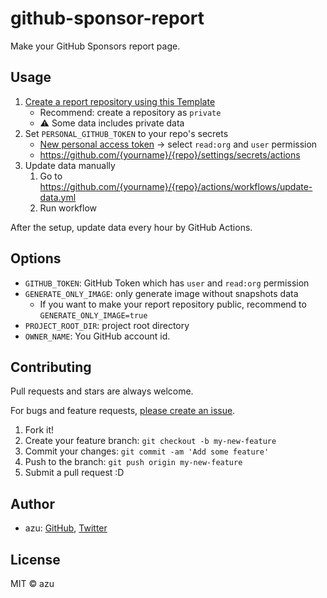 # github-sponsor-report

Make your GitHub Sponsors report page.

## Usage

1. [Create a report repository using this Template](https://github.com/azu/github-sponsor-report-template/generate)
    - Recommend: create a repository as `private`
    - :warning: Some data includes private data
2. Set `PERSONAL_GITHUB_TOKEN` to your repo's secrets
    - [New personal access token](https://github.com/settings/tokens/new) → select `read:org` and `user` permission
    - <https://github.com/{yourname}/{repo}/settings/secrets/actions>
3. Update data manually
    1. Go to <https://github.com/{yourname}/{repo}/actions/workflows/update-data.yml>
    2. Run workflow

After the setup, update data every hour by GitHub Actions.

## Options

- `GITHUB_TOKEN`: GitHub Token which has `user` and `read:org` permission
- `GENERATE_ONLY_IMAGE`: only generate image without snapshots data
  - If you want to make your report repository public, recommend to `GENERATE_ONLY_IMAGE=true`
- `PROJECT_ROOT_DIR`: project root directory
- `OWNER_NAME`: You GitHub account id.

## Contributing

Pull requests and stars are always welcome.

For bugs and feature requests, [please create an issue](https://github.com/azu/sponspor-report/issues).

1. Fork it!
2. Create your feature branch: `git checkout -b my-new-feature`
3. Commit your changes: `git commit -am 'Add some feature'`
4. Push to the branch: `git push origin my-new-feature`
5. Submit a pull request :D

## Author

- azu: [GitHub](https://github.com/azu), [Twitter](https://twitter.com/azu_re)

## License

MIT © azu
